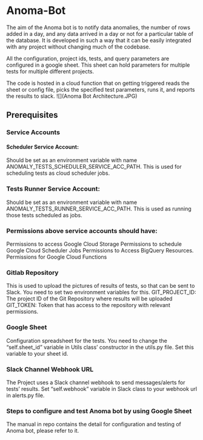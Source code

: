 # Anoma-Bot
The aim of the Anoma bot is to notify data anomalies, the number of rows added in a day, and any data arrived in a day or not for a particular table of the database.  It is developed in such a way that it can be easily integrated with any project without changing much of the codebase.

All the configuration, project ids, tests, and query parameters are configured in a google sheet. This sheet can hold parameters for multiple tests for multiple different projects.

The code is hosted in a cloud function that on getting triggered reads the sheet or config file, picks the specified test parameters, runs it, and reports the results to slack.
![](Anoma Bot Architecture.JPG)

## Prerequisites
### Service Accounts
#### Scheduler Service Account: 
Should be set as an environment variable with name ANOMALY_TESTS_SCHEDULER_SERVICE_ACC_PATH.
This is used for scheduling tests as cloud scheduler jobs.

### Tests Runner Service Account: 
Should be set as an environment variable with name ANOMALY_TESTS_RUNNER_SERVICE_ACC_PATH.
This is used as running those tests scheduled as jobs.
	
### Permissions above service accounts should have: 
Permissions to access Google Cloud Storage
Permissions to schedule Google Cloud Scheduler Jobs
Permissions to Access BigQuery Resources.
Permissions for Google Cloud Functions
	
### Gitlab Repository
This is used to upload the pictures of results of tests, so that can be sent to Slack. 
You need to set two environment variables for this.
GIT_PROJECT_ID: The project ID of the Git Repository where results will be uploaded
GIT_TOKEN: Token that has access to the repository with relevant permissions.

### Google Sheet
Configuration spreadsheet for the tests. You need to change the “self.sheet_id” variable in Utils class’ constructor in the utils.py file. Set this variable to your sheet id.

### Slack Channel Webhook URL
The Project uses a Slack channel webhook to send messages/alerts for tests’ results. Set “self.webhook” variable in Slack class to your webhook url in alerts.py file.

### Steps to configure and test Anoma bot by using Google Sheet
The manual in repo contains the detail for configuration and testing of Anoma bot, please refer to it.

